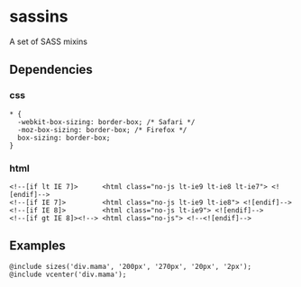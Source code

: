 sassins
=======

A set of SASS mixins


## Dependencies

### css

    * {
      -webkit-box-sizing: border-box; /* Safari */
      -moz-box-sizing: border-box; /* Firefox */
      box-sizing: border-box;
    }
    
### html     

    <!--[if lt IE 7]>      <html class="no-js lt-ie9 lt-ie8 lt-ie7"> <![endif]-->
    <!--[if IE 7]>         <html class="no-js lt-ie9 lt-ie8"> <![endif]-->
    <!--[if IE 8]>         <html class="no-js lt-ie9"> <![endif]-->
    <!--[if gt IE 8]><!--> <html class="no-js"> <!--<![endif]-->

    
## Examples

    @include sizes('div.mama', '200px', '270px', '20px', '2px');
    @include vcenter('div.mama');
